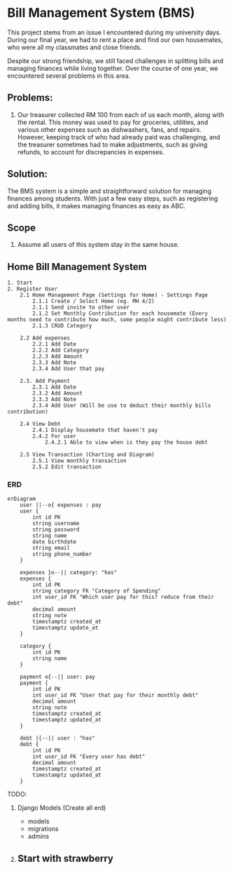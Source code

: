 # Bill Management System (BMS)

This project stems from an issue I encountered during my university days. During our final year, we had to rent a place and find our own housemates, who were all my classmates and close friends. 

Despite our strong friendship, we still faced challenges in splitting bills and managing finances while living together. Over the course of one year, we encountered several problems in this area.

## Problems:
1. Our treasurer collected RM 100 from each of us each month, along with the rental. This money was used to pay for groceries, utilities, and various other expenses such as dishwashers, fans, and repairs. However, keeping track of who had already paid was challenging, and the treasurer sometimes had to make adjustments, such as giving refunds, to account for discrepancies in expenses.

<!-- 2. Sometimes, when we dine outside. We have the problem on someone other than tresurer pay ahead for us. He have to keep track everyone cost and wait for them to pay back.  -->

<!-- Example: A pay for B, C, D meals ahead. But B, C, and D are having different cost for the meals. -->

## Solution:

The BMS system is a simple and straightforward solution for managing finances among students. With just a few easy steps, such as registering and adding bills, it makes managing finances as easy as ABC.

<!-- There are 2 main function in the app, home bills management and personal bills management. -->

## Scope

1. Assume all users of this system stay in the same house.

## Home Bill Management System

```PseudoCode
1. Start
2. Register User
    2.1 Home Management Page (Settings for Home) - Settings Page
        2.1.1 Create / Select Home (eg. MH 4/2)
        2.1.1 Send invite to other user
        2.1.2 Set Monthly Contribution for each housemate (Every months need to contribute how much, some people might contribute less)
        2.1.3 CRUD Category

    2.2 Add expenses
        2.2.1 Add Date
        2.2.2 Add Category
        2.2.3 Add Amount
        2.3.3 Add Note
        2.3.4 Add User that pay

    2.3. Add Payment
        2.3.1 Add Date
        2.3.2 Add Amount
        2.3.3 Add Note
        2.3.4 Add User (Will be use to deduct their monthly bills contribution)

    2.4 View Debt
        2.4.1 Display housemate that haven't pay
        2.4.2 For user
            2.4.2.1 Able to view when is they pay the house debt

    2.5 View Transaction (Charting and Diagram)
        2.5.1 View monthly transaction
        2.5.2 Edit transaction
``` 

### ERD

```mermaid
erDiagram
    user ||--o{ expenses : pay
    user {
        int id PK
        string username
        string password
        string name
        date birthdate
        string email
        string phone_number
    }

    expenses }o--|| category: "has"
    expenses {
        int id PK
        string category FK "Category of Spending"
        int user_id FK "Which user pay for this? reduce from their debt"
        decimal amount
        string note
        timestamptz created_at
        timestamptz update_at
    }

    category {
        int id PK
        string name
    }

    payment o{--|| user: pay
    payment {
        int id PK
        int user_id FK "User that pay for their monthly debt"
        decimal amount
        string note
        timestamptz created_at
        timestamptz updated_at
    }

    debt |{--|| user : "has"
    debt {
        int id PK
        int user_id FK "Every user has debt"
        decimal amount
        timestamptz created_at
        timestamptz updated_at
    }
```

TODO:

1. Django Models (Create all erd)
    - models
    - migrations
    - admins

2. Start with strawberry
    - 